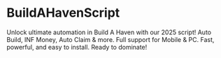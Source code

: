 # BuildAHavenScript
Unlock ultimate automation in Build A Haven with our 2025 script! Auto Build, INF Money, Auto Claim &amp; more. Full support for Mobile &amp; PC. Fast, powerful, and easy to install. Ready to dominate!
